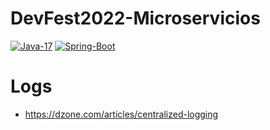 # DevFest2022-Microservicios

[![Java-17](https://img.shields.io/badge/Java-17-red.svg?style=flat&logo=Java&logoColor=white)](https://www.oracle.com/technetwork/java/javase/downloads/jdk11-downloads-5066655.html)
[![Spring-Boot](https://img.shields.io/badge/Spring%20Boot-2.7.4-green.svg?style=flat&logo=Springt&logoColor=white)](https://spring.io/projects/spring-boot)



# Logs
- https://dzone.com/articles/centralized-logging
